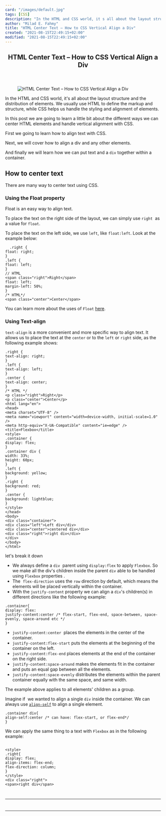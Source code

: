 ```yaml
---
card: "/images/default.jpg"
tags: [CSS]
description: "In the HTML and CSS world, it s all about the layout structur"
author: "Milad E. Fahmy"
title: "HTML Center Text – How to CSS Vertical Align a Div"
created: "2021-08-15T22:49:15+02:00"
modified: "2021-08-15T22:49:15+02:00"
---
```

<div class="site-wrapper">
<main id="site-main" class="site-main outer">
<div class="inner">
<article class="post-full post tag-css tag-html tag-flexbox ">
<header class="post-full-header">
<h1 class="post-full-title">HTML Center Text – How to CSS Vertical Align a Div</h1>
</header>
<figure class="post-full-image">
<picture>
<source media="(max-width: 700px)" sizes="1px" srcset="data:image/gif;base64,R0lGODlhAQABAIAAAAAAAP///yH5BAEAAAAALAAAAAABAAEAAAIBRAA7 1w">
<source media="(min-width: 701px)" sizes="(max-width: 800px) 400px,
(max-width: 1170px) 700px,
1400px" srcset="/news/content/images/size/w300/2020/08/align-div-vertically-in-css-1.png 300w,
/news/content/images/size/w600/2020/08/align-div-vertically-in-css-1.png 600w,
/news/content/images/size/w1000/2020/08/align-div-vertically-in-css-1.png 1000w,
/news/content/images/size/w2000/2020/08/align-div-vertically-in-css-1.png 2000w">
<img onerror="this.style.display='none'" src="/news/content/images/size/w2000/2020/08/align-div-vertically-in-css-1.png" alt="HTML Center Text – How to CSS Vertical Align a Div">
</picture>
</figure>
<section class="post-full-content">
<div class="post-content">
<p>In the HTML and CSS world, it's all about the layout structure and the distribution of elements. We usually use HTML to define the markup and structure, while CSS helps us handle the styling and alignment of elements.</p><p>In this post we are going to learn a little bit about the different ways we can center HTML elements and handle vertical alignment with CSS.</p><p>First we going to learn how to align text with CSS.</p><p>Next, we will cover how to align a div and any other elements.</p><p>And finally we will learn how we can put text and a <code>div</code> together within a container.</p><h2 id="how-to-center-text">How to center text </h2><p>There are many way to center text using CSS.</p><h3 id="using-the-float-property">Using the Float property</h3><p>Float is an easy way to align text.</p><p>To place the text on the right side of the layout, we can simply use <code>right</code> &nbsp;as a value for <code>float</code>.</p><p>To place the text on the left side, we use <code>left</code>, like <code>float:left</code>. Look at the example below:</p><pre><code class="language-html">  .right {
float: right;
}
.left {
float: left;
}
// HTML
&lt;span class="right"&gt;Right&lt;/span&gt;
float: left;
margin-left: 50%;
}
/* HTML*/
&lt;span class="center"&gt;Center&lt;/span&gt;</code></pre><p>You can learn more about the uses of <code>Float</code> <a href="https://developer.mozilla.org/en-US/docs/Web/CSS/float">here</a>.</p><h3 id="using-text-align">Using Text-align</h3><p><code>text-align</code> is a more convenient and more specific way to align text. It allows us to place the text at the <code>center</code> or to the <code>left</code> or <code>right</code> side, as the following example shows:</p><pre><code class="language-css">.right {
text-align: right;
}
.left {
text-align: left;
}
.center {
text-align: center;
}
/* HTML */
&lt;p class="right"&gt;Right&lt;/p&gt;
&lt;p class="center"&gt;Center&lt;/p&gt;
&lt;html lang="en"&gt;
&lt;head&gt;
&lt;meta charset="UTF-8" /&gt;
&lt;meta name="viewport" content="width=device-width, initial-scale=1.0" /&gt;
&lt;meta http-equiv="X-UA-Compatible" content="ie=edge" /&gt;
&lt;title&gt;Flexbox&lt;/title&gt;
&lt;style&gt;
.container {
display: flex;
}
.container div {
width: 33%;
height: 60px;
}
.left {
background: yellow;
}
.right {
background: red;
}
.center {
background: lightblue;
}
&lt;/style&gt;
&lt;/head&gt;
&lt;body&gt;
&lt;div class="container"&gt;
&lt;div class="left"&gt;Left div&lt;/div&gt;
&lt;div class="center"&gt;centered div&lt;/div&gt;
&lt;div class="right"&gt;right div&lt;/div&gt;
&lt;/div&gt;
&lt;/body&gt;
&lt;/html&gt;
</code></pre><p>let's break it down</p><ul><li>We always define a <code>div</code> &nbsp;parent using <code>display:flex</code> to apply <code>Flexbox</code>. So we make all the div's children inside the parent <code>div</code> able to be handled using <code>Flexbox</code> properties .</li><li>The &nbsp;<code>flex-direction</code> uses the <code>row</code> direction by default, which means the elements will be placed vertically within the container.</li><li> With the <code>justify-content</code> property we can align a <code>div</code>'s children(s) in different directions like the following example:</li></ul><pre><code class="language-css">.container{
display: flex:
justify-content:center /* flex-start, flex-end, space-between, space-evenly, space-around etc */
}</code></pre><ul><li><code>justify-content:center</code> &nbsp;places the elements in the center of the container.</li><li><code>justify-content:flex-start</code> puts the elements at the beginning of the container on the left.</li><li><code>justify-content:flex-end</code> places elements at the end of the container on the right side.</li><li><code>justify-content:space-around</code> makes the elements fit in the container and puts an equal gap between all the elements.</li><li><code>justify-content:space-evenly</code> distributes the elements within the parent container equally with the same space, and same width.</li></ul><p>The example above applies to all elements' children as a group.</p><p>Imagine if &nbsp;we wanted to align a single <code>div</code> inside the container. We can always use <code><a href="https://developer.mozilla.org/en-US/docs/Web/CSS/align-self">align-self</a></code> to align a single element.</p><pre><code class="language-css">.container div{
align-self:center /* can have: flex-start, or flex-end*/
}</code></pre><p>We can apply the same thing to a text with <code>Flexbox</code> as in the following example:</p><pre><code class="language-css">
&lt;style&gt;
.right{
display: flex;
align-items: flex-end;
flex-direction: column;
}
&lt;/style&gt;
&lt;div class="right"&gt;
&lt;span&gt;right div&lt;/span&gt;
</div>
<hr>
<hr>
</section>
</article>
</div>
</main>
</div>
<!-- Google Tag Manager (noscript) -->
<!-- End Google Tag Manager (noscript) -->
